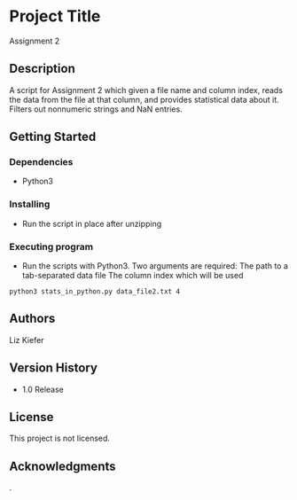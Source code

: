 # Project Title

Assignment 2

## Description

A script for Assignment 2 which given a file name and column index, reads the data from the file at that column, and provides statistical data about it.
Filters out nonnumeric strings and NaN entries.

## Getting Started

### Dependencies

* Python3

### Installing

* Run the script in place after unzipping

### Executing program

* Run the scripts with Python3. Two arguments are required:
The path to a tab-separated data file
The column index which will be used
```
python3 stats_in_python.py data_file2.txt 4
```


## Authors

Liz Kiefer

## Version History

* 1.0 Release

## License

This project is not licensed.

## Acknowledgments
.